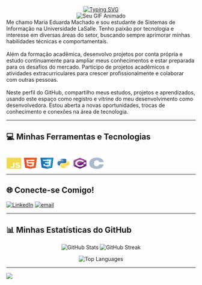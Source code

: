  <div align="center">
  <a href="https://git.io/typing-svg">
    <img src="https://readme-typing-svg.demolab.com?font=Fira+Code&weight=500&size=22&pause=1000&color=800080&center=true&vCenter=true&random=false&width=524&lines=Bem-vindo+(a)+ao+meu+perfil!" alt="Typing SVG">
  </a>
</div>

<div align="center">
  <img src="https://user-images.githubusercontent.com/74038190/226127923-0e8b7792-7b3c-462b-951b-63c96ba1a5af.gif" alt="Seu GIF Animado" width="300px">
</div>
Me chamo Maria Eduarda Machado e sou estudante de Sistemas de Informação na Universidade LaSalle. Tenho paixão por tecnologia e interesse em diversas áreas do setor, buscando sempre aprimorar minhas habilidades técnicas e comportamentais.<br><br>Além da formação acadêmica, desenvolvo projetos por conta própria e estudo continuamente para ampliar meus conhecimentos e estar preparada para os desafios do mercado. Participo de projetos acadêmicos e atividades extracurriculares para crescer profissionalmente e colaborar com outras pessoas.<br><br>Neste perfil do GitHub, compartilho meus estudos, projetos e aprendizados, usando este espaço como registro e vitrine do meu desenvolvimento como desenvolvedora. Estou aberta a novas oportunidades, trocas de conhecimento e conexões na área de tecnologia.

---

## 💻 Minhas Ferramentas e Tecnologias

<div style="display: inline_block"><br>
  <img align="center" alt="Duda-Js" height="30" width="40" src="https://raw.githubusercontent.com/devicons/devicon/master/icons/javascript/javascript-plain.svg">
  <img align="center" alt="Duda-HTML" height="30" width="40" src="https://raw.githubusercontent.com/devicons/devicon/master/icons/html5/html5-original.svg">
  <img align="center" alt="Duda-CSS" height="30" width="40" src="https://raw.githubusercontent.com/devicons/devicon/master/icons/css3/css3-original.svg">
  <img align="center" alt="Duda-Python" height="30" width="40" src="https://raw.githubusercontent.com/devicons/devicon/master/icons/python/python-original.svg">
  <img align="center" alt="Duda-Csharp" height="30" width="40" src="https://raw.githubusercontent.com/devicons/devicon/master/icons/csharp/csharp-original.svg">
  <img align="center" alt="Duda-C" height="30" width="40" src="https://raw.githubusercontent.com/devicons/devicon/master/icons/c/c-original.svg">
</div>

---

## 🌐 Conecte-se Comigo!

[![LinkedIn](https://img.shields.io/badge/LinkedIn-%23800080.svg?logo=linkedin&logoColor=white)](https://www.linkedin.com/in/maria-eduarda-machado-931aba23b/)&nbsp;[![email](https://img.shields.io/badge/Email-%23800080.svg?logo=gmail&logoColor=white)](mailto:mariaedsouza.machado@gmail.com)

---


## 📊 Minhas Estatísticas do GitHub

<p align="center">
  <img src="https://github-readme-stats.vercel.app/api?username=mariaesmdev&theme=omni&hide_border=false&include_all_commits=false&count_private=false" width="48%" alt="GitHub Stats"/>
  <img src="https://nirzak-streak-stats.vercel.app/?user=mariaesmdev&theme=omni&hide_border=false" width="48%" alt="GitHub Streak"/>
</p>

<p align="center">
  <img src="https://github-readme-stats.vercel.app/api/top-langs/?username=mariaesmdev&theme=omni&hide_border=false&include_all_commits=false&count_private=false&layout=compact" width="48%" alt="Top Languages"/>
</p>

---
[![](https://visitcount.itsvg.in/api?id=mariaesmdev&icon=10&color=0)](https://visitcount.itsvg.in)
